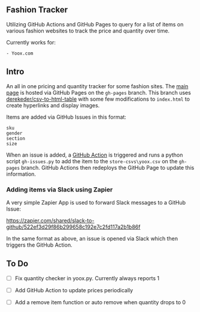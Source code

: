 ## Fashion Tracker 

Utilizing GitHub Actions and GitHub Pages to query for a list of items on various fashion websites to track the price and quantity over time. 

Currently works for:

    - Yoox.com

## Intro

An all in one pricing and quantity tracker for some fashion sites. The [main page](https://blog.wwong.me/Fashion-Tracker/) is hosted via GitHub Pages on the `gh-pages` branch. This branch uses [derekeder/csv-to-html-table](https://github.com/derekeder/csv-to-html-table) with some few modifications to `index.html` to create hyperlinks and display images.

Items are added via GitHub Issues in this format:

```
sku
gender
section
size
```

When an issue is added, a [GitHub Action](https://github.com/wilsonwong1990/Fashion-Tracker/blob/main/.github/workflows/issues-to-items.yml) is triggered and runs a python script `gh-issues.py` to add the item to the `store-csvs\yoox.csv` on the `gh-pages` branch. GitHub Actions then redeploys the GitHub Page to update this information.

### Adding items via Slack using Zapier

A very simple Zapier App is used to forward Slack messages to a GitHub Issue:

https://zapier.com/shared/slack-to-github/522ef3d29f86b299658c192e7c2fd117a2b1b86f

In the same format as above, an issue is opened via Slack which then triggers the GitHub Action.



## To Do

* [ ] Fix quantity checker in yoox.py. Currently always reports 1
* [ ] Add GitHub Action to update prices periodically
* [ ] Add a remove item function or auto remove when quantity drops to 0

